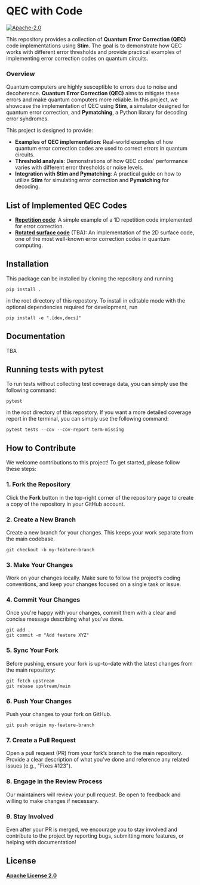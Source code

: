 # QEC with Code

[![Apache-2.0](https://img.shields.io/badge/License-Apache--2.0-blue)](https://opensource.org/licenses/Apache-2.0)

This repository provides a collection of **Quantum Error Correction (QEC)** code implementations using **Stim**. The goal is to demonstrate how QEC works with different error thresholds and provide practical examples of implementing error correction codes on quantum circuits.

### Overview

Quantum computers are highly susceptible to errors due to noise and decoherence. **Quantum Error Correction (QEC)** aims to mitigate these errors and make quantum computers more reliable. In this project, we showcase the implementation of QEC using **Stim**, a simulator designed for quantum error correction, and **Pymatching**, a Python library for decoding error syndromes.

This project is designed to provide:
- **Examples of QEC implementation**: Real-world examples of how quantum error correction codes are used to correct errors in quantum circuits.
- **Threshold analysis**: Demonstrations of how QEC codes' performance varies with different error thresholds or noise levels.
- **Integration with Stim and Pymatching**: A practical guide on how to utilize **Stim** for simulating error correction and **Pymatching** for decoding.

## List of Implemented QEC Codes

- **[Repetition code](notebooks/repetition_code.ipynb)**: A simple example of a 1D repetition code implemented for error correction.
- **[Rotated surface code](notebooks/rotated_surface_code.ipynb)** (TBA): An implementation of the 2D surface code, one of the most well-known error correction codes in quantum computing.


## Installation

This package can be installed by cloning the repository and running

```console
pip install .
```

in the root directory of this repostory.
To install in editable mode with the optional dependencies required for development, run

```console
pip install -e ".[dev,docs]"
```

## Documentation

TBA

## Running tests with pytest

To run tests without collecting test coverage data, you can simply use the following command:

```console
pytest
```

in the root directory of this repostory.
If you want a more detailed coverage report in the terminal,  you can simply use the following command:

```console
pytest tests --cov --cov-report term-missing
```

## How to Contribute

We welcome contributions to this project! To get started, please follow these steps:

### 1. Fork the Repository
Click the **Fork** button in the top-right corner of the repository page to create a copy of the repository in your GitHub account.

### 2. Create a New Branch
Create a new branch for your changes. This keeps your work separate from the main codebase.

```console
git checkout -b my-feature-branch
```

### 3. Make Your Changes
Work on your changes locally. Make sure to follow the project’s coding conventions, and keep your changes focused on a single task or issue.

### 4. Commit Your Changes
Once you're happy with your changes, commit them with a clear and concise message describing what you’ve done.

```console
git add .
git commit -m "Add feature XYZ"
```

### 5. Sync Your Fork
Before pushing, ensure your fork is up-to-date with the latest changes from the main repository:

```console
git fetch upstream
git rebase upstream/main
```

### 6. Push Your Changes
Push your changes to your fork on GitHub.

```console
git push origin my-feature-branch
```

### 7. Create a Pull Request
Open a pull request (PR) from your fork’s branch to the main repository. Provide a clear description of what you've done and reference any related issues (e.g., "Fixes #123").

### 8. Engage in the Review Process
Our maintainers will review your pull request. Be open to feedback and willing to make changes if necessary.

### 9. Stay Involved
Even after your PR is merged, we encourage you to stay involved and contribute to the project by reporting bugs, submitting more features, or helping with documentation!


## License
**[Apache License 2.0](LICENSE)**